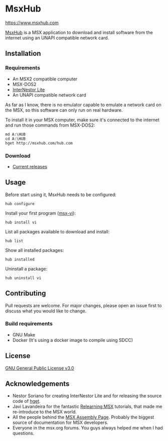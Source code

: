 # MsxHub

https://www.msxhub.com

[MsxHub](https://www.msxhub.com) is a MSX application to download and install software from the internet using an UNAPI compatible network card.

## Installation

### Requirements

* An MSX2 compatible computer
* MSX-DOS2
* [InterNestor Lite](https://www.konamiman.com/msx/msx-e.html#inl2)
* An UNAPI compatible network card

As far as I know, there is no emulator capable to emulate a network card on the MSX, so this software can only run on real hardware.

To install it in your MSX computer, make sure it's connected to the internet and run those commands from MSX-DOS2:
```
md A:\HUB
cd A:\HUB
hget http://msxhub.com/hub.com
```

### Download

* [Current releases](https://github.com/fr3nd/msxhub/releases)

## Usage

Before start using it, MsxHub needs to be configured:
```
hub configure
```

Install your first program ([msx-vi](https://github.com/fr3nd/msx-vi)):
```
hub install vi
```

List all packages available to download and install:
```
hub list
```

Show all installed packages:
```
hub installed
```

Uninstall a package:
```
hub uninstall vi
```

## Contributing

Pull requests are welcome. For major changes, please open an issue first to discuss what you would like to change.

### Build requirements

* GNU Make
* Docker (It's using a docker image to compile using SDCC)

## License

[GNU General Public License v3.0](https://choosealicense.com/licenses/gpl-3.0/)

## Acknowledgements

* Nestor Soriano for creating InterNestor Lite and for releasing the source code of [hget](https://github.com/Konamiman/MSX/blob/master/SRC/NETWORK/hget.c).
* Javi Lavandeira for the fantastic [Relearning MSX](https://www.lavandeira.net/relearning-msx/) tutorials, that made me re-introduce to the MSX world.
* All the people behind the [MSX Assembly Page](http://map.grauw.nl/). Probably the biggest source of documentation for MSX developers.
* Everyone in the msx.org forums. You guys always helped me when I had questions.
